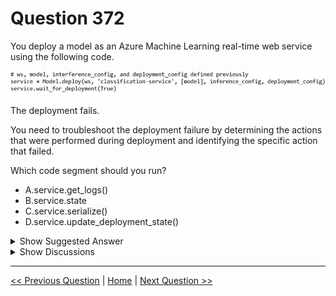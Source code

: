 # Question 372

You deploy a model as an Azure Machine Learning real-time web service using the following code.

![Question Image](../images/q372_q_0037600001.png)

The deployment fails.

You need to troubleshoot the deployment failure by determining the actions that were performed during deployment and identifying the specific action that failed.

Which code segment should you run?

- A.service.get_logs()
- B.service.state
- C.service.serialize()
- D.service.update_deployment_state()

<details>
  <summary>Show Suggested Answer</summary>

<strong>A</strong><br>

<p>You can print out detailed Docker engine log messages from the service object. You can view the log for ACI, AKS, and Local deployments. The following example demonstrates how to print the logs.</p>
<p># if you already have the service object handy</p>
<p>print(service.get_logs())</p>
<p># if you only know the name of the service (note there might be multiple services with the same name but different version number) print(ws.webservices[&#x27;mysvc&#x27;].get_logs())</p>
<p>Reference:</p>
<p>https://docs.microsoft.com/en-us/azure/machine-learning/how-to-troubleshoot-deployment</p>

</details>

<details>
  <summary>Show Discussions</summary>

<blockquote><p><strong>SaulG</strong> <code>(Thu 08 Jun 2023 08:03)</code> - <em>Upvotes: 10</em></p><p>A is the correct answer.</p></blockquote>
<blockquote><p><strong>therealola</strong> <code>(Tue 18 Jun 2024 01:49)</code> - <em>Upvotes: 1</em></p><p>On exam 18-06-22</p></blockquote>
<blockquote><p><strong>kkkk_jjjj</strong> <code>(Mon 18 Mar 2024 09:46)</code> - <em>Upvotes: 3</em></p><p>on exam 18/03/2022</p></blockquote>
<blockquote><p><strong>AjoseO</strong> <code>(Sun 03 Mar 2024 06:37)</code> - <em>Upvotes: 1</em></p><p>On 03 March 2022</p></blockquote>
<blockquote><p><strong>JoshuaXu</strong> <code>(Mon 06 Nov 2023 23:05)</code> - <em>Upvotes: 2</em></p><p>on Exam 6 Nov 2021</p></blockquote>

</details>

---

[<< Previous Question](question_371.md) | [Home](/index.md) | [Next Question >>](question_373.md)
